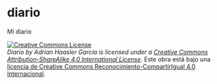 # diario
Mi diario

[![Creative Commons License](https://i.creativecommons.org/l/by-sa/4.0/88x31.png)](http://creativecommons.org/licenses/by-sa/4.0/)  
_Diario by Adrian Haasler García is licensed under a [Creative Commons Attribution-ShareAlike 4.0 International License](http://creativecommons.org/licenses/by-sa/4.0/)_.
Este obra está bajo una [licencia de Creative Commons Reconocimiento-CompartirIgual 4.0 Internacional](http://creativecommons.org/licenses/by-sa/4.0/).
